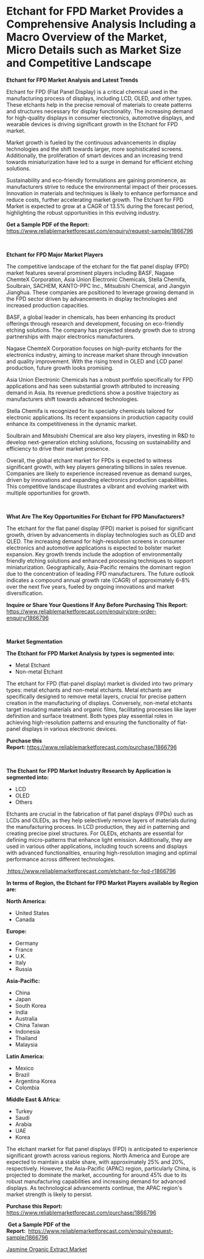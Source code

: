 <p><h1>Etchant for FPD Market Provides a Comprehensive Analysis Including a Macro Overview of the Market, Micro Details such as Market Size and Competitive Landscape</h1></p><p><strong>Etchant for FPD Market Analysis and Latest Trends</strong></p>
<p><p>Etchant for FPD (Flat Panel Display) is a critical chemical used in the manufacturing process of displays, including LCD, OLED, and other types. These etchants help in the precise removal of materials to create patterns and structures necessary for display functionality. The increasing demand for high-quality displays in consumer electronics, automotive displays, and wearable devices is driving significant growth in the Etchant for FPD market. </p><p>Market growth is fueled by the continuous advancements in display technologies and the shift towards larger, more sophisticated screens. Additionally, the proliferation of smart devices and an increasing trend towards miniaturization have led to a surge in demand for efficient etching solutions. </p><p>Sustainability and eco-friendly formulations are gaining prominence, as manufacturers strive to reduce the environmental impact of their processes. Innovation in materials and techniques is likely to enhance performance and reduce costs, further accelerating market growth. The Etchant for FPD Market is expected to grow at a CAGR of 13.5% during the forecast period, highlighting the robust opportunities in this evolving industry.</p></p>
<p><strong>Get a Sample PDF of the Report:&nbsp;</strong> <a href="https://www.reliablemarketforecast.com/enquiry/request-sample/1866796?utm_campaign=1080&utm_medium=2&utm_source=Github&utm_content=ia&utm_term=04022025&utm_id=etchant-for-fpd">https://www.reliablemarketforecast.com/enquiry/request-sample/1866796</a></p>
<p>&nbsp;</p>
<p><strong>Etchant for FPD Major Market Players</strong></p>
<p><p>The competitive landscape of the etchant for the flat panel display (FPD) market features several prominent players including BASF, Nagase ChemteX Corporation, Asia Union Electronic Chemicals, Stella Chemifa, Soulbrain, SACHEM, KANTO-PPC Inc., Mitsubishi Chemical, and Jiangyin Jianghua. These companies are positioned to leverage growing demand in the FPD sector driven by advancements in display technologies and increased production capacities.</p><p>BASF, a global leader in chemicals, has been enhancing its product offerings through research and development, focusing on eco-friendly etching solutions. The company has projected steady growth due to strong partnerships with major electronics manufacturers. </p><p>Nagase ChemteX Corporation focuses on high-purity etchants for the electronics industry, aiming to increase market share through innovation and quality improvement. With the rising trend in OLED and LCD panel production, future growth looks promising.</p><p>Asia Union Electronic Chemicals has a robust portfolio specifically for FPD applications and has seen substantial growth attributed to increasing demand in Asia. Its revenue predictions show a positive trajectory as manufacturers shift towards advanced technologies.</p><p>Stella Chemifa is recognized for its specialty chemicals tailored for electronic applications. Its recent expansions in production capacity could enhance its competitiveness in the dynamic market.</p><p>Soulbrain and Mitsubishi Chemical are also key players, investing in R&D to develop next-generation etching solutions, focusing on sustainability and efficiency to drive their market presence.</p><p>Overall, the global etchant market for FPDs is expected to witness significant growth, with key players generating billions in sales revenue. Companies are likely to experience increased revenue as demand surges, driven by innovations and expanding electronics production capabilities. This competitive landscape illustrates a vibrant and evolving market with multiple opportunities for growth.</p></p>
<p>&nbsp;</p>
<p><strong>What Are The Key Opportunities For Etchant for FPD Manufacturers?</strong></p>
<p><p>The etchant for the flat panel display (FPD) market is poised for significant growth, driven by advancements in display technologies such as OLED and QLED. The increasing demand for high-resolution screens in consumer electronics and automotive applications is expected to bolster market expansion. Key growth trends include the adoption of environmentally friendly etching solutions and enhanced processing techniques to support miniaturization. Geographically, Asia-Pacific remains the dominant region due to the concentration of leading FPD manufacturers. The future outlook indicates a compound annual growth rate (CAGR) of approximately 6-8% over the next five years, fueled by ongoing innovations and market diversification.</p></p>
<p><strong>Inquire or Share Your Questions If Any Before Purchasing This Report:</strong> <a href="https://www.reliablemarketforecast.com/enquiry/pre-order-enquiry/1866796?utm_campaign=1080&utm_medium=2&utm_source=Github&utm_content=ia&utm_term=04022025&utm_id=etchant-for-fpd">https://www.reliablemarketforecast.com/enquiry/pre-order-enquiry/1866796</a></p>
<p>&nbsp;</p>
<p><strong>Market Segmentation</strong></p>
<p><strong>The Etchant for FPD Market Analysis by types is segmented into:</strong></p>
<p><ul><li>Metal Etchant</li><li>Non-metal Etchant</li></ul></p>
<p><p>The etchant for FPD (flat-panel display) market is divided into two primary types: metal etchants and non-metal etchants. Metal etchants are specifically designed to remove metal layers, crucial for precise pattern creation in the manufacturing of displays. Conversely, non-metal etchants target insulating materials and organic films, facilitating processes like layer definition and surface treatment. Both types play essential roles in achieving high-resolution patterns and ensuring the functionality of flat-panel displays in various electronic devices.</p></p>
<p><strong>Purchase this Report:&nbsp;</strong><a href="https://www.reliablemarketforecast.com/purchase/1866796?utm_campaign=1080&utm_medium=2&utm_source=Github&utm_content=ia&utm_term=04022025&utm_id=etchant-for-fpd">https://www.reliablemarketforecast.com/purchase/1866796</a></p>
<p>&nbsp;</p>
<p><strong>The Etchant for FPD Market Industry Research by Application is segmented into:</strong></p>
<p><ul><li>LCD</li><li>OLED</li><li>Others</li></ul></p>
<p><p>Etchants are crucial in the fabrication of flat panel displays (FPDs) such as LCDs and OLEDs, as they help selectively remove layers of materials during the manufacturing process. In LCD production, they aid in patterning and creating precise pixel structures. For OLEDs, etchants are essential for defining micro-patterns that enhance light emission. Additionally, they are used in various other applications, including touch screens and displays with advanced functionalities, ensuring high-resolution imaging and optimal performance across different technologies.</p></p>
<p><a href="https://www.reliablemarketforecast.com/etchant-for-fpd-r1866796?utm_campaign=1080&utm_medium=2&utm_source=Github&utm_content=ia&utm_term=04022025&utm_id=etchant-for-fpd">&nbsp;https://www.reliablemarketforecast.com/etchant-for-fpd-r1866796</a></p>
<p><strong>In terms of Region, the Etchant for FPD Market Players available by Region are:</strong></p>
<p>
    <p> <strong> North America: </strong>
        <ul>
            <li>United States</li>
            <li>Canada</li>
        </ul>
        </p> 
    <p> <strong> Europe: </strong>
        <ul>
            <li>Germany</li>
            <li>France</li>
            <li>U.K.</li>
            <li>Italy</li>
            <li>Russia</li>
        </ul>
        </p> 
    <p> <strong> Asia-Pacific: </strong>
        <ul>
            <li>China</li>
            <li>Japan</li>
            <li>South Korea</li>
            <li>India</li>
            <li>Australia</li>
            <li>China Taiwan</li>
            <li>Indonesia</li>
            <li>Thailand</li>
            <li>Malaysia</li>
        </ul>
        </p> 
    <p> <strong> Latin America: </strong>
        <ul>
            <li>Mexico</li>
            <li>Brazil</li>
            <li>Argentina Korea</li>
            <li>Colombia</li>
        </ul>
        </p> 
    <p> <strong> Middle East & Africa: </strong>
        <ul>
            <li>Turkey</li>
            <li>Saudi</li>
            <li>Arabia</li>
            <li>UAE</li>
            <li>Korea</li>
        </ul>
    </p>
    </p>
<p><p>The etchant market for flat panel displays (FPD) is anticipated to experience significant growth across various regions. North America and Europe are expected to maintain a stable share, with approximately 25% and 20%, respectively. However, the Asia-Pacific (APAC) region, particularly China, is projected to dominate the market, accounting for around 45% due to its robust manufacturing capabilities and increasing demand for advanced displays. As technological advancements continue, the APAC region's market strength is likely to persist.</p></p>
<p><strong>Purchase this Report: </strong><a href="https://www.reliablemarketforecast.com/purchase/1866796?utm_campaign=1080&utm_medium=2&utm_source=Github&utm_content=ia&utm_term=04022025&utm_id=etchant-for-fpd">https://www.reliablemarketforecast.com/purchase/1866796</a></p>
<p>&nbsp;<strong>Get a Sample PDF of the Report:&nbsp;&nbsp;</strong><a href="https://www.reliablemarketforecast.com/enquiry/request-sample/1866796?utm_campaign=1080&utm_medium=2&utm_source=Github&utm_content=ia&utm_term=04022025&utm_id=etchant-for-fpd">https://www.reliablemarketforecast.com/enquiry/request-sample/1866796</a></p>
<p><strong></strong></p>
<p><p><a href="https://github.com/gdfhhhj/Market-Research-Report-List-7/blob/main/jasmine-organic-extract-market.md?utm_campaign=1080&utm_medium=2&utm_source=Github&utm_content=ia&utm_term=04022025&utm_id=etchant-for-fpd">Jasmine Organic Extract Market</a></p></p>